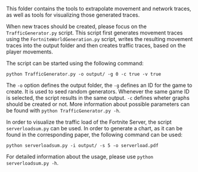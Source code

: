 This folder contains the tools to extrapolate movement and network traces, as well as tools for visualizing those generated traces.

When new traces should be created, please focus on the `TrafficGenerator.py` script. This script first generates movement traces using the `FortniteWorldGeneration.py` script, writes the resulting movement traces into the output folder and then creates traffic traces, based on the player movements.

The script can be started using the following command:

    python TrafficGenerator.py -o output/ -g 0 -c true -v true

The `-o` option defines the output folder, the `-g` defines an ID for the game to create. It is used to seed random generators. Whenever the same game ID is selected, the script results in the same output. `-c` defines wheter graphs should be created or not. More information about possible parameters can be found with `python TrafficGenerator.py -h`.

In order to visualize the traffic load of the Fortnite Server, the script `serverloadsum.py` can be used. In order to generate a chart, as it can be found in the corresponding paper, the following command can be used:

    python serverloadsum.py -i output/ -s 5 -o serverload.pdf

For detailed information about the usage, please use `python serverloadsum.py -h`.
